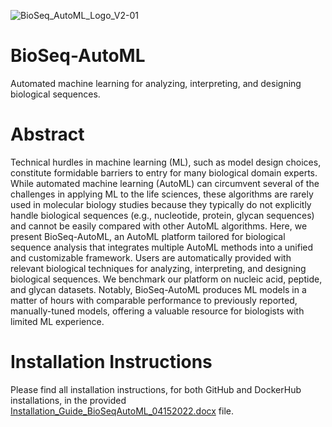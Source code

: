 ![BioSeq_AutoML_Logo_V2-01](https://user-images.githubusercontent.com/33818756/162773707-71a2f591-3789-4b4e-9939-256617cc8b5f.png)

# BioSeq-AutoML
Automated machine learning for analyzing, interpreting, and designing biological sequences.

# Abstract
Technical hurdles in machine learning (ML), such as model design choices, constitute formidable barriers to entry for many biological domain experts. While automated machine learning (AutoML) can circumvent several of the challenges in applying ML to the life sciences, these algorithms are rarely used in molecular biology studies because they typically do not explicitly handle biological sequences (e.g., nucleotide, protein, glycan sequences) and cannot be easily compared with other AutoML algorithms. Here, we present BioSeq-AutoML, an AutoML platform tailored for biological sequence analysis that integrates multiple AutoML methods into a unified and customizable framework. Users are automatically provided with relevant biological techniques for analyzing, interpreting, and designing biological sequences. We benchmark our platform on nucleic acid, peptide, and glycan datasets. Notably, BioSeq-AutoML produces ML models in a matter of hours with comparable performance to previously reported, manually-tuned models, offering a valuable resource for biologists with limited ML experience.

# Installation Instructions
Please find all installation instructions, for both GitHub and DockerHub installations, in the provided [Installation_Guide_BioSeqAutoML_04152022.docx](https://github.com/jackievaleri/BioSeqAutoML/blob/main/Installation_Guide_BioSeqAutoML_04152022.docx) file. 
